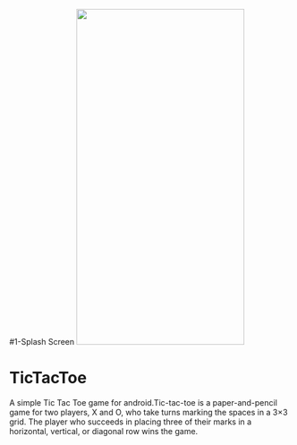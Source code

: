 #1-Splash Screen
<img src ="https://user-images.githubusercontent.com/73388473/115244272-68e95380-a141-11eb-8d8d-f5872134046b.jpeg" width= "300" height ="600">


# TicTacToe
A simple Tic Tac Toe game for android.Tic-tac-toe is a paper-and-pencil game for two players, X and O, who take turns marking the spaces in a 3×3 grid. The player who succeeds in placing three of their marks in a horizontal, vertical, or diagonal row wins the game.


